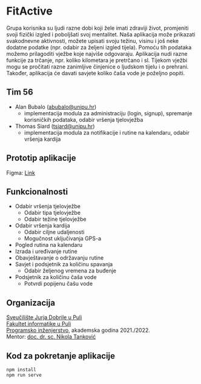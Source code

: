# FitActive

Grupa korisnika su ljudi razne dobi koji žele imati zdraviji život, promjeniti svoji fizički izgled i poboljšati svoj mentalitet.
Naša aplikacija može prikazati svakodnevne aktivnosti, možete upisati svoju težinu, visinu i još neke dodatne podatke (npr. odabir za željeni izgled tijela). Pomoću tih podataka možemo prilagoditi vježbe koje najviše odgovaraju. Aplikacija nudi razne funkcije za trčanje, npr. koliko kilometara je pretrčano i sl. Tijekom vježbi mogu se pročitati razne zanimljive činjenice o ljudskom tijelu i o prehrani. Također, aplikacija će davati savjete koliko čaša vode je poželjno popiti.

## Tim 56

- Alan Bubalo ([abubalo@unipu.hr](abubalo@unipu.hr))
  - implementacija modula za administraciju (login, signup), spremanje korisničkih podataka, odabir vršenja tjelovježba
- Thomas Siard ([tsiard@unipu.hr](tsiard@unipu.hr))
  - implementacija modula za notifikacije i rutine na kalendaru, odabir vršenja kardija

## Prototip aplikacije

Figma: [Link](https://www.figma.com/proto/9Qh8w7U50m8wDmv93WramF/FitActive?node-id=12%3A7&scaling=min-zoom&page-id=0%3A1&starting-point-node-id=12%3A7)

## Funkcionalnosti

- Odabir vršenja tjelovježbe
  - Odabir tipa tjelovježbe
  - Odabir težine tjelovježbe
- Odabir vršenja kardija
  - Odabir ciljne udaljenosti
  - Mogučnost uključivanja GPS-a
- Pogled rutina na kalendaru
- Izrada i uređivanje rutine
- Obavještavanje o održavanju rutine
- Savjet i podsjetnik za količinu spavanja
  - Odabir željenog vremena za buđenje
- Podsjetnik za količinu čaša vode
  - Potvrdi popijenu čašu vode

## Organizacija

[Sveučilište Jurja Dobrile u Puli](https://www.unipu.hr/)\
[Fakultet informatike u Puli](https://fipu.unipu.hr)\
[Programsko inženjerstvo](https://www.notion.so/fiputreca/Programsko-in-enjerstvo-e353945331df468e8382cdad1e91c4b8), akademska godina 2021./2022.\
Mentor: [doc. dr. sc. Nikola Tanković](https://fipu.unipu.hr/fipu/nikola.tankovic)

## Kod za pokretanje aplikacije

    npm install
    npm run serve
